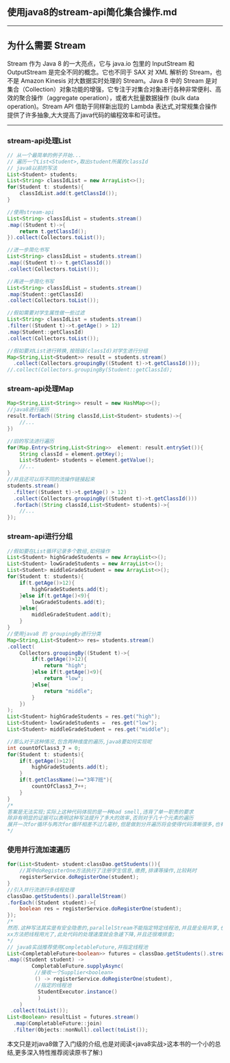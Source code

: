  ## 使用java8的stream-api简化集合操作.md

***
 ## 为什么需要 Stream

  Stream 作为 Java 8 的一大亮点，它与 java.io 包里的 InputStream 和 OutputStream 是完全不同的概念。它也不同于 SAX 对 XML 解析的 Stream，也不是 Amazon Kinesis 对大数据实时处理的 Stream。Java 8 中的 Stream 是对集合（Collection）对象功能的增强，它专注于对集合对象进行各种非常便利、高效的聚合操作（aggregate operation），或者大批量数据操作 (bulk data operation)。Stream API 借助于同样新出现的 Lambda 表达式,对常规集合操作提供了许多抽象,大大提高了java代码的编程效率和可读性。
***
### stream-api处理List
```java
// 从一个最简单的例子开始...
// 遍历一个List<Student>,取出student所属的classId
// java8以前的写法
List<Student> students;
List<String> classIdList = new ArrayList<>();
for(Student t: students){
	classIdList.add(t.getClassId());
}
```
```java
//使用stream-api
List<String> classIdList = students.stream()
.map((Student t)->{
	return t.getClassId();
}).collect(Collectors.toList());

//进一步简化书写
List<String> classIdList = students.stream()
.map((Student t)-> t.getClassId())
.collect(Collectors.toList());

//再进一步简化书写
List<String> classIdList = students.stream()
.map(Student::getClassId)
.collect(Collectors.toList());

//假如需要对学生属性做一些过滤
List<String> classIdList = students.stream()
.filter((Student t)->t.getAge() > 12)
.map(Student::getClassId)
.collect(Collectors.toList());

//假如要对List进行转换,按班级(classId)对学生进行分组
Map<String,List<Student>> result = students.stream()
  .collect(Collectors.groupingBy((Student t)->t.getClassId()));
//.collect(Collectors.groupingBy(Student::getClassId);
```

### stream-api处理Map
```java
Map<String,List<String>> result = new HashMap<>();
//java8进行遍历
result.forEach((String classId,List<Student> students)->{
	//...
})

//旧的写法进行遍历
for(Map.Entry<String,List<String>>  element: result.entrySet()){
	String classId = element.getKey();
	List<Student> students = element.getValue();
	//...
}
//并且还可以将不同的流操作链接起来
students.stream()
  .filter((Student t)->t.getAge() > 12)
  .collect(Collectors.groupingBy((Student t)->t.getClassId()))
  .forEach((String classId,List<Student> students)->{
	//...
});
```

### stream-api进行分组
```java
//假如要在List循环记录多个数组,如何操作
List<Student> highGradeStudents = new ArrayList<>();
List<Student> lowGradeStudents = new ArrayList<>();
List<Student> middleGradeStudent = new ArrayList<>();
for(Student t: students){
    if(t.getAge()>12){
		highGradeStudents.add(t);
    }else if(t.getAge()<9){
		lowGradeStudents.add(t);
    }else{
		middleGradeStudent.add(t);
    }
}
//使用java8 的 groupingBy进行分类
Map<String,List<Student>> res= students.stream()
.collect(
	Collectors.groupingBy((Student t)->{
		if(t.getAge()>12){
		    return "high";
		}else if(t.getAge()<9){
		    return "low";
		}else{
		    return "middle";
		}
	})
);
List<Student> highGradeStudents = res.get("high");
List<Student> lowGradeStudents =  res.get("low");
List<Student> middleGradeStudent = res.get("middle");
```

```java
//那么对于这种情况,包含两种维度的遍历,java8要如何实现呢
int countOfClass3_7 = 0;
for(Student t: students){
    if(t.getAge()>12){
		highGradeStudents.add(t);
    }
    if(t.getClassName()=="3年7班"){
		countOfClass3_7++;
    }
}
/*
答案是无法实现;实际上这种代码体现的是一种bad smell,违背了单一职责的要求
除非有明显的证据可以表明这种写法提升了多大的效率,否则对于几十个元素的遍历
展开一次for循环与两次for循环相差不过几毫秒,但是做到分开遍历将会使得代码清晰很多,也有利于维护;
*/
```
### 使用并行流加速遍历


```java
for(List<Student> student:classDao.getStudents()){
    //其中doRegisterOne方法执行了注册学生信息,缴费,排课等操作,比较耗时
    registerService.doRegisterOne(student);
}
//引入并行流进行多线程处理
classDao.getStudents().parallelStream()
.forEach((Student student)->{
	boolean res = registerService.doRegisterOne(student);
});
/*
然而.这种写法其实是有安全隐患的,parallelStream不能指定特定线程池,并且是全局共享,也就是说假如有另一个
xx方法把线程用光了,此处代码的处理速度就会急遽下降,并且还很难排查;
*/
// java8实战推荐使用CompletableFuture,并指定线程池
List<CompletableFuture<boolean>> futures = classDao.getStudents().stream()
.map((Student student) ->  
        CompletableFuture.supplyAsync(  
		 //接收一个Supplier<boolean>
		 () -> registerService.doRegisterOne(student),  
		 //指定的线程池
		  StudentExecutor.instance()
		  )
	) 
 .collect(toList());
List<Boolean> resultList = futures.stream()  
  .map(CompletableFuture::join)  
  .filter(Objects::nonNull).collect(toList());
```


本文只是对java8做了入门级的介绍,也是对阅读<java8实战>这本书的一个小的总结,更多深入特性推荐阅读原书了解:)



